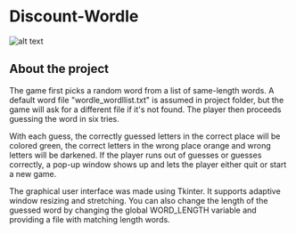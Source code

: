 # Discount-Wordle

![alt text](https://github.com/KalleLahtinen/materials/blob/main/discount_wordle.png?raw=true)

## About the project

The game first picks a random word from a list of same-length words. A default word file "wordle_wordllist.txt" is assumed in project folder, but the game will ask for a different file if it's not found. The player then proceeds guessing the word in six tries. 

With each guess, the correctly guessed letters in the correct place will be colored green, the correct letters in the wrong place orange and wrong letters will be darkened. If the player runs out of guesses or guesses correctly, a pop-up window shows up and lets the player either quit or start a new game.

The graphical user interface was made using Tkinter. It supports adaptive window resizing and stretching. You can also change the length of the guessed word by changing the global WORD_LENGTH variable and providing a file with matching length words.